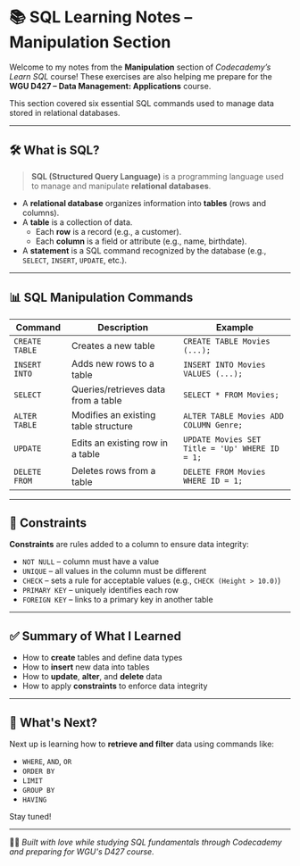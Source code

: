 # 📚 SQL Learning Notes – Manipulation Section

Welcome to my notes from the **Manipulation** section of *Codecademy’s Learn SQL* course! These exercises are also helping me prepare for the **WGU D427 – Data Management: Applications** course.

This section covered six essential SQL commands used to manage data stored in relational databases.

---

## 🛠️ What is SQL?

> **SQL (Structured Query Language)** is a programming language used to manage and manipulate **relational databases**.

- A **relational database** organizes information into **tables** (rows and columns).
- A **table** is a collection of data.
  - Each **row** is a record (e.g., a customer).
  - Each **column** is a field or attribute (e.g., name, birthdate).
- A **statement** is a SQL command recognized by the database (e.g., `SELECT`, `INSERT`, `UPDATE`, etc.).

---

## 📊 SQL Manipulation Commands

| Command          | Description                          | Example |
|------------------|--------------------------------------|---------|
| `CREATE TABLE`   | Creates a new table                  | `CREATE TABLE Movies (...);` |
| `INSERT INTO`    | Adds new rows to a table             | `INSERT INTO Movies VALUES (...);` |
| `SELECT`         | Queries/retrieves data from a table  | `SELECT * FROM Movies;` |
| `ALTER TABLE`    | Modifies an existing table structure | `ALTER TABLE Movies ADD COLUMN Genre;` |
| `UPDATE`         | Edits an existing row in a table     | `UPDATE Movies SET Title = 'Up' WHERE ID = 1;` |
| `DELETE FROM`    | Deletes rows from a table            | `DELETE FROM Movies WHERE ID = 1;` |

---

## 🔐 Constraints

**Constraints** are rules added to a column to ensure data integrity:

- `NOT NULL` – column must have a value  
- `UNIQUE` – all values in the column must be different  
- `CHECK` – sets a rule for acceptable values (e.g., `CHECK (Height > 10.0)`)  
- `PRIMARY KEY` – uniquely identifies each row  
- `FOREIGN KEY` – links to a primary key in another table

---

## ✅ Summary of What I Learned

- How to **create** tables and define data types
- How to **insert** new data into tables
- How to **update**, **alter**, and **delete** data
- How to apply **constraints** to enforce data integrity

---

## 🚀 What's Next?

Next up is learning how to **retrieve and filter** data using commands like:

- `WHERE`, `AND`, `OR`
- `ORDER BY`
- `LIMIT`
- `GROUP BY`
- `HAVING`

Stay tuned!

---

👩‍💻 *Built with love while studying SQL fundamentals through Codecademy and preparing for WGU's D427 course.*
